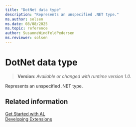 ```yaml
---
title: "DotNet data type"
description: "Represents an unspecified .NET type."
ms.author: solsen
ms.date: 08/08/2025
ms.topic: reference
author: SusanneWindfeldPedersen
ms.reviewer: solsen
---
```

[//]: # (START>DO_NOT_EDIT)
[//]: # (IMPORTANT:Do not edit any of the content between here and the END>DO_NOT_EDIT.)
[//]: # (Any modifications should be made in the .xml files in the ModernDev repo.)
# DotNet data type
> **Version**: _Available or changed with runtime version 1.0._

Represents an unspecified .NET type.




[//]: # (IMPORTANT: END>DO_NOT_EDIT)
## Related information  
[Get Started with AL](../../devenv-get-started.md)  
[Developing Extensions](../../devenv-dev-overview.md)  